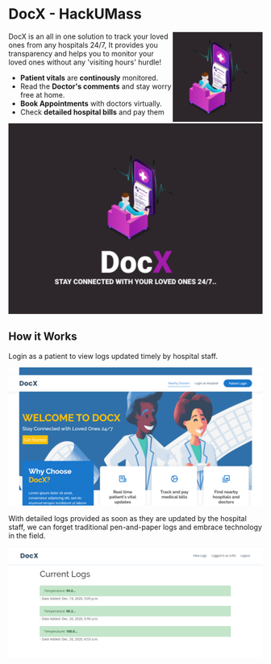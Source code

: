 # DocX - HackUMass
<img src="./snaps/logo.png" align="right"
     alt="DocX logo" width="178" height="178">

DocX is an all in one solution to track your loved ones from any hospitals 24/7, It provides you transparency and helps you to monitor your loved ones without any 'visiting hours' hurdle!

* **Patient vitals** are **continously** monitored.
* Read the **Doctor's comments** and stay worry free at home.
* **Book Appointments** with doctors virtually.
 * Check **detailed hospital bills** and pay them

<p align="center">
  <img src="./DOCX.png" alt="Home Page" width="738">
</p>

## How it Works
Login as a patient to view logs updated timely by hospital staff.
<p align="center">
  <img src="./snaps/homepage.PNG" alt="Home Page" width="738">
</p>


With detailed logs provided as soon as they are updated by the hospital staff, we can forget traditional pen-and-paper logs and embrace technology in the field.

<p align="center">
  <img src="./snaps/viewlogs.png" alt="Detailed Logs" width="650">
</p>
